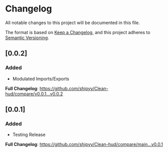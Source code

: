 # Changelog
All notable changes to this project will be documented in this file.

The format is based on [Keep a Changelog](https://keepachangelog.com/en/1.0.0/),
and this project adheres to [Semantic Versioning](https://semver.org/spec/v2.0.0.html).

## [0.0.2]

### Added

- Modulated Imports/Exports

**Full Changelog**: https://github.com/shipyy/Clean-hud/compare/v0.0.1...v0.0.2


## [0.0.1]

### Added

- Testing Release

**Full Changelog**: https://github.com/shipyy/Clean-hud/compare/main...v0.0.1
